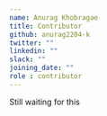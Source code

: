 ```yaml
---
name: Anurag Khobragae
title: Contributor
github: anurag2204-k
twitter: ""
linkedin: ""
slack: ""
joining_date: ""
role : contributor
---
```


Still waiting for this
